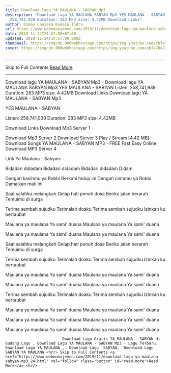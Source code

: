 ```yaml
---
title: Download lagu YA MAULANA - SABYAN Mp3
description: "Download lagu YA MAULANA SABYAN Mp3 YES MAULANA - SABYAN Listen:
  258,741,939 Duration: 283 MP3 size: 4.42MB Download Links"
author: Dimas Lanjaka Kumala Indra
url: https://www.webmanajemen.com/2019/11/download-lagu-ya-maulana-sabyan-mp3_24.html
date: 2019-11-24T21:57:50+07:00
updated: 2019-11-24T14:57:00.000Z
thumbnail: https://imgcdn.000webhostapp.com/https/img.youtube.com/cbfa7be21b8143e4fb1e95e5f329fac2.jpeg
cover: https://imgcdn.000webhostapp.com/https/img.youtube.com/cbfa7be21b8143e4fb1e95e5f329fac2.jpeg
---
```


<hr/> Skip to Full Contents <a href="https://www.webmanajemen.com/2019/11/download-lagu-ya-maulana-sabyan-mp3_24.html" rel="follow" class="button" id="read-more">Read More</a> <hr/> Download lagu YA MAULANA - SABYAN Mp3 - Download lagu YA MAULANA SABYAN Mp3 YES MAULANA - SABYAN Listen: 258,741,939 Duration: 283 MP3 size: 4.42MB Download Links Download lagu YA MAULANA - SABYAN Mp3

  YES MAULANA - SABYAN 

  Listen: 258,741,939 
  Duration: 283 
  MP3 size: 4.42MB 

  Download Links 
  Download Mp3 Server 1 

  Download Mp3 Server 2 
  Download Server 3 
  Play / Stream [4.42 MB] Download Songs YA MAULANA - SABYAN MP3 - FREE Fast Easy Online 
  Download MP3 Server 4 


                             
Lirik Ya Maulana - Sabyan:
                             
Bidadari didadam
  Bidadari didadam
  Bidadari didadam
  Didam
  
  Dengan kasihmu ya Robbi
  Berkahi hidup ini
  Dengan cintamu ya Robbi
  Damaikan mati ini
  
  Saat salahku melangkah
  Gelap hati penuh dosa
  Beriku jalan berarah
  Temuimu di surga
  
  Terima sembah sujudku
  Terimalah doaku
  Terima sembah sujudku
  Izinkan ku bertaubat
  
  Maulana ya maulana
  Ya sami' duana
  Maulana ya maulana
  Ya sami' duana
  
  Maulana ya maulana
  Ya sami' duana
  Maulana ya maulana
  Ya sami' duana
  
  Saat salahku melangkah
  Gelap hati penuh dosa
  Beriku jalan berarah
  Temuimu di surga
  
  Terima sembah sujudku
  Terimalah doaku
  Terima sembah sujudku
  Izinkan ku bertaubat
  
  Maulana ya maulana
  Ya sami' duana
  Maulana ya maulana
  Ya sami' duana
  
  Maulana ya maulana
  Ya sami' duana
  Maulana ya maulana
  Ya sami' duana
  
  Terima sembah sujudku
  Terimalah doaku
  Terima sembah sujudku
  Izinkan ku bertaubat
  
  Maulana ya maulana
  Ya sami' duana
  Maulana ya maulana
  Ya sami' duana
  
  Maulana ya maulana
  Ya sami' duana
  Maulana ya maulana
  Ya sami' duana
  
  Maulana ya maulana
  Ya sami' duana
  Maulana ya maulana
  Ya sami' duana                                 
                                 
                             Download Lagu Gratis YA MAULANA - SABYAN di Gudang Lagu , Download Lagu YA MAULANA - SABYAN Mp3 - Lagu Terbaru.                                                         Download Lagu YA MAULANA ,  Download Lagu  SABYAN,  Download Lagu  SABYAN YA MAULANA <hr/> Skip to Full Contents <a href="https://www.webmanajemen.com/2019/11/download-lagu-ya-maulana-sabyan-mp3_24.html" rel="follow" class="button" id="read-more">Read More</a> <hr/>
